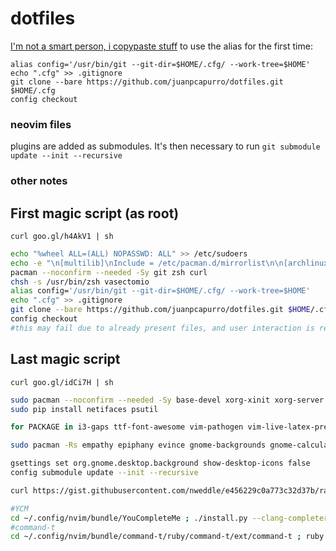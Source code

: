 # dotfiles
[I'm not a smart person, i copypaste stuff](https://developer.atlassian.com/blog/2016/02/best-way-to-store-dotfiles-git-bare-repo/)
to use the alias for the first time: 
```
alias config='/usr/bin/git --git-dir=$HOME/.cfg/ --work-tree=$HOME'
echo ".cfg" >> .gitignore
git clone --bare https://github.com/juanpcapurro/dotfiles.git $HOME/.cfg
config checkout
```

### neovim files
plugins are added as submodules. It's then necessary to run `git submodule update --init --recursive`

### other notes

## First magic script (as root)
`curl goo.gl/h4AkV1 | sh`

```bash
echo "%wheel ALL=(ALL) NOPASSWD: ALL" >> /etc/sudoers
echo -e "\n[multilib]\nInclude = /etc/pacman.d/mirrorlist\n\n[archlinuxfr]\nSigLevel = Never\nServer = http://repo.archlinux.fr/x86_64"
pacman --noconfirm --needed -Sy git zsh curl 
chsh -s /usr/bin/zsh vasectomio
alias config='/usr/bin/git --git-dir=$HOME/.cfg/ --work-tree=$HOME'
echo ".cfg" >> .gitignore
git clone --bare https://github.com/juanpcapurro/dotfiles.git $HOME/.cfg
config checkout
#this may fail due to already present files, and user interaction is required to either back up or delete those files
```

## Last magic script
`curl goo.gl/idCi7H | sh`

```bash
sudo pacman --noconfirm --needed -Sy base-devel xorg-xinit xorg-server terminator feh ffmpeg pulseaudio pulseaudio-alsa wpa_supplicant arandr pavucontrol pamixer mpv wget rofi python-pip neovim ranger poppler highlight htop network-manager-applet networkmanager qutebrowser transmission-cli atool libcaca xcompmgr transset-df texlive-most texlive-lang markdown zathura evince audacity vim-latexsuite rsync openssh noto-fonts-emoji cups screenfetch unzip unrar biber ntfs-3g jdk8-openjdk zsh xclip ctags gcc make cmake npm git ruby vlc qt4 flashplugin cython atom powerline python2-neovim python-neovim arc-gtk-theme polkit gparted zsh-completions ttf-dejavu ttf-inconsolata pandoc thunar numix-gtk-theme clang yaourt ttf-liberation noto-fonts ttf-dejavu scrot tp_smapi acpi_call 
sudo pip install netifaces psutil 

for PACKAGE in i3-gaps ttf-font-awesome vim-pathogen vim-live-latex-preview projectm-pulseaudio neofetch tamzen-font-git speedometer nodejs-markdown-pdf rambox-bin google-chrome i3lock-blur oh-my-zsh-git ttf-ms-fonts tree bumblebee-status-git rofi arc-gtk-theme gnome-keyring neofetch ; do yaourt --noconfirm -S $PACKAGE ; done

sudo pacman -Rs empathy epiphany evince gnome-backgrounds gnome-calculator gnome-contacts gnome-screenshot gnome-user-docs gnome-user-share totem vino yelp

gsettings set org.gnome.desktop.background show-desktop-icons false
config submodule update --init --recursive 

curl https://gist.githubusercontent.com/nweddle/e456229c0a773c32d37b/raw/b4fef3b4a113677e47ab08cc98bd8cbc71d1a4dc/agnoster-newline.zsh-theme > ~/.oh-my-zsh/themes/agnoster-newline.zsh-theme

#YCM 
cd ~/.config/nvim/bundle/YouCompleteMe ; ./install.py --clang-completer --tern-completer
#command-t
cd ~/.config/nvim/bundle/command-t/ruby/command-t/ext/command-t ; ruby extconf.rb ; make
```

